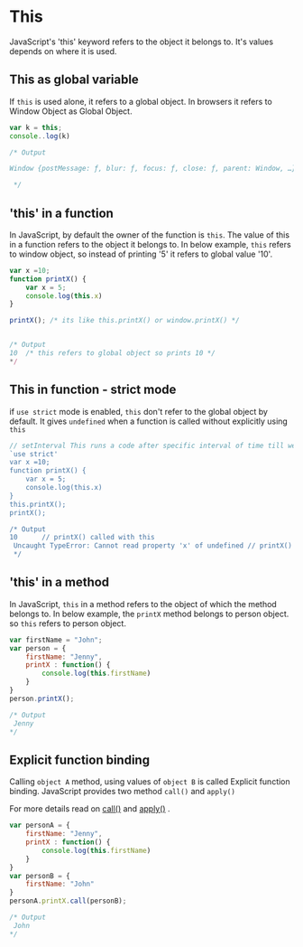 # This

JavaScript's 'this' keyword refers to the object it belongs to. It's values depends on where it is used.


## This as global variable
If `this` is used alone, it refers to a global object. In browsers it refers to Window Object as Global Object.

```javascript
var k = this;
console..log(k)

/* Output

Window {postMessage: ƒ, blur: ƒ, focus: ƒ, close: ƒ, parent: Window, …}

 */

```

## 'this'  in a function

In JavaScript, by default the owner of the function is `this`. The value of this in a function refers to the object it belongs to. In below example, `this` refers to window object, so instead of printing '5' it refers to global value '10'.

```javascript
var x =10;
function printX() {
	var x = 5;
	console.log(this.x)
}

printX(); /* its like this.printX() or window.printX() */


/* Output
10  /* this refers to global object so prints 10 */
*/
```

## This in function - strict mode

if `use strict` mode is enabled, `this` don't refer to the global object by default. It gives `undefined` when a function is called without explicitly using `this`

```javascript
// setInterval This runs a code after specific interval of time till we stop the timer.
`use strict'
var x =10;
function printX() {
	var x = 5;
	console.log(this.x)
}
this.printX();
printX();

/* Output
10 		// printX() called with this
 Uncaught TypeError: Cannot read property 'x' of undefined // printX() called without this
 */
```

## 'this' in a method

In JavaScript, `this` in a method refers to the object of which the method belongs to.  In below example, the `printX` method belongs to person object. so `this` refers to person object.

```javascript
var firstName = "John";
var person = {
	firstName: "Jenny",
	printX : function() {
		console.log(this.firstName)
	}
}
person.printX();

/* Output
 Jenny
*/
```

## Explicit function binding
Calling  `object A` method, using values of `object B` is called Explicit function binding. JavaScript provides two method `call()` and `apply()`

For more details read on [call()](/JavaScript_Basics/call) and [apply()](/JavaScript_Basics/apply) .


```javascript
var personA = {
	firstName: "Jenny",
	printX : function() {
		console.log(this.firstName)
	}
}
var personB = {
	firstName: "John"
}
personA.printX.call(personB);

/* Output
 John
*/
```
